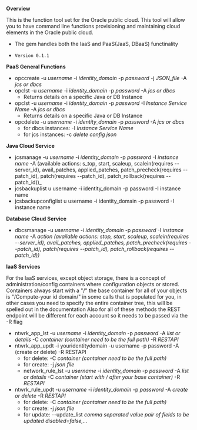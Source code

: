 **Overview**

This is the function tool set for the Oracle public cloud. This tool will allow you to have 
command line functions provisioning and maintaining cloud elements in the Oracle public cloud.

  * The gem handles both the IaaS and PaaS(JaaS, DBaaS) functinality
  *     Version 0.1.1


**PaaS General Functions**

* opccreate -u _username_ -i _identity_domain_ -p _password_ -j _JSON_file_ -A _jcs or dbcs_
* opclst -u _username_ -i _identity_domain_ -p _password_ -A _jcs or dbcs_  
  * Returns details on a specific Java or DB Instance
* opclst -u _username_ -i _identity_domain_ -p _password_ -I _Instance Service Name_ -A _jcs or dbcs_  
  * Returns details on a specific Java or DB Instance
* opcdelete -u _username_ -i _identity_domain_ -p _password_  -A _jcs or dbcs_
  * for dbcs instances: -I _Instance Service Name_
  * for jcs instances: -c _delete config json_

**Java Cloud Service**

* jcsmanage -u _username_ -i _identity_domain_ -p _password_ -I _instance name_ -A (available actions: s_top, start, scaleup, scalein(requires --server_id), avail_patches, applied_patches, patch_precheck(requires --patch_id), patch(requires --patch_id), patch_rollback(requires --patch_id))_
* jcsbackuplist u username -i identity_domain -p password -I instance name
* jcsbackupconfiglist u username -i identity_domain -p password -I instance name

**Database Cloud Service**

 * dbcsmanage -u _username_ -i _identity_domain_ -p _password_  -I _instance name_ -A _action (available actions: stop, start, scaleup, scalein(requires --server_id), avail_patches, applied_patches, patch_precheck(requires --patch_id), patch(requires --patch_id), patch_rollback(requires --patch_id))_
   
**IaaS Services**

For the IaaS services, except object storage, there is a concept of administration/config containers where configuration objects or stored.
Containers always start with a "/" the base container for all of your objects is "/Compute-your id domain/" in some calls that is populated for you, in other cases you need to specify the entire container tree, this will be spelled out in the documentation Also for all of these methods the REST endpoint will be different for each account so it needs to be passed via the -R flag

 * ntwrk_app_lst -u _username_ -i _identity_domain_ -p _password_ -A _list or details_ -C _container (container need to be the full path)_ -R _RESTAPI_
 * ntwrk_app_updt -i youridentitydomain -u username -p password -A (create or delete) -R RESTAPI
    * for delete: -C _container (container need to be the full path)_
    * for create: -j _json file_ 
    * network_rule_lst -u _username_ -i _identity_domain_ -p _password_ -A _list or details_ -C _container (start with / after your base container)_ -R _RESTAPI_
 * ntwrk_rule_updt -u _username_ -i _identity_domain_ -p _password_ -A _create or delete_ -R _RESTAPI_
    * for delete: -C _container (container need to be the full path)_
    * for create: -j _json file_
    * for update: --update_list _comma separated value pair of fields to be updated disabled=false,..._

